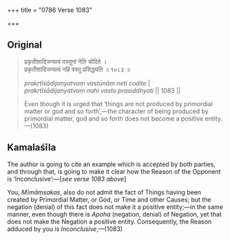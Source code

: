 +++
title = "0786 Verse 1083"

+++
## Original 
>
> प्रकृतीशादिजन्यत्वं वस्तूनां नेति चोदिते ।  
> प्रकृतीशादिजन्यत्वं नहि वस्तु प्रसिद्ध्यति ॥ १०८३ ॥ 
>
> *prakṛtīśādijanyatvaṃ vastūnāṃ neti codite* \|  
> *prakṛtīśādijanyatvaṃ nahi vastu prasiddhyati* \|\| 1083 \|\| 
>
> Even though it is urged that ‘things are not produced by primordial matter or god and so forth’,—the character of being produced by primordial matter, god and so forth does not become a positive entity.—(1083)



## Kamalaśīla

The author is going to cite an example which is accepted by both parties, and through that, is going to make it clear how the Reason of the Opponent is ‘Inconclusive’:—[*see verse 1083 above*]

You, *Mīmāṃsakas*, also do not admit the fact of Things having been created by Primordial Matter, or God, or Time and other Causes; but the negation (denial) of this fact does not make it a positive entity;—in the same manner, even though there is *Apoha* (negation, denial) of Negation, yet that does not make the Negation a positive entity. Consequently, the Reason adduced by you is *Inconclusive*,—(1083)


